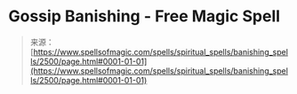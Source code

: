<!--yml
category: 未分类
date: 2024-06-12 18:36:11
-->

# Gossip Banishing - Free Magic Spell

> 来源：[https://www.spellsofmagic.com/spells/spiritual_spells/banishing_spells/2500/page.html#0001-01-01](https://www.spellsofmagic.com/spells/spiritual_spells/banishing_spells/2500/page.html#0001-01-01)